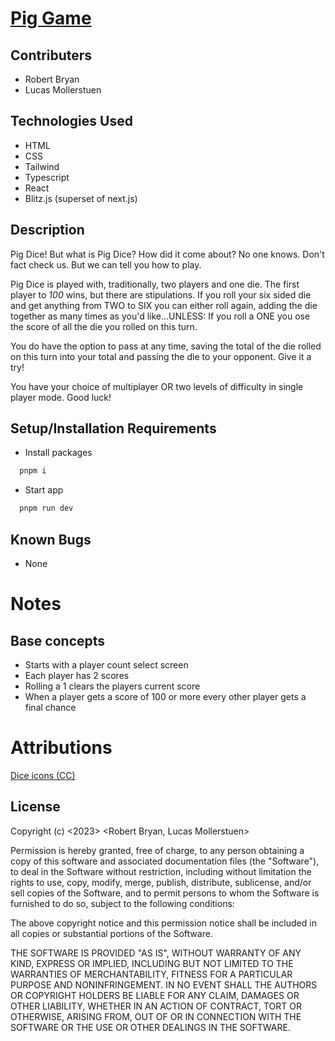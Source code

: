 # [Pig Game](https://dice.robbryan.dev/)

## Contributers

- Robert Bryan
- Lucas Mollerstuen

## Technologies Used

- HTML
- CSS
- Tailwind
- Typescript
- React
- Blitz.js (superset of next.js)

## Description

Pig Dice! But what is Pig Dice? How did it come about? No one knows. Don't fact check us. But we can tell you how to play.

Pig Dice is played with, traditionally, two players and one die. The first player to _100_ wins, but there are stipulations. If you roll your six sided die and get anything from TWO to SIX you can either roll again, adding the die together as many times as you'd like...UNLESS: If you roll a ONE you ose the score of all the die you rolled on this turn.

You do have the option to pass at any time, saving the total of the die rolled on this turn into your total and passing the die to your opponent. Give it a try!

You have your choice of multiplayer OR two levels of difficulty in single player mode. Good luck!

## Setup/Installation Requirements

- Install packages

```bash
  pnpm i
```

- Start app

```bash
  pnpm run dev
```

## Known Bugs

- None

# Notes

## Base concepts

- Starts with a player count select screen
- Each player has 2 scores
- Rolling a 1 clears the players current score
- When a player gets a score of 100 or more every other player gets a final chance

# Attributions

[Dice icons (CC)](https://game-icons.net/tags/dice.html)

## License

Copyright (c) <2023> <Robert Bryan, Lucas Mollerstuen>

Permission is hereby granted, free of charge, to any person obtaining a copy
of this software and associated documentation files (the "Software"), to deal
in the Software without restriction, including without limitation the rights
to use, copy, modify, merge, publish, distribute, sublicense, and/or sell
copies of the Software, and to permit persons to whom the Software is
furnished to do so, subject to the following conditions:

The above copyright notice and this permission notice shall be included in all
copies or substantial portions of the Software.

THE SOFTWARE IS PROVIDED "AS IS", WITHOUT WARRANTY OF ANY KIND, EXPRESS OR
IMPLIED, INCLUDING BUT NOT LIMITED TO THE WARRANTIES OF MERCHANTABILITY,
FITNESS FOR A PARTICULAR PURPOSE AND NONINFRINGEMENT. IN NO EVENT SHALL THE
AUTHORS OR COPYRIGHT HOLDERS BE LIABLE FOR ANY CLAIM, DAMAGES OR OTHER
LIABILITY, WHETHER IN AN ACTION OF CONTRACT, TORT OR OTHERWISE, ARISING FROM,
OUT OF OR IN CONNECTION WITH THE SOFTWARE OR THE USE OR OTHER DEALINGS IN THE
SOFTWARE.

